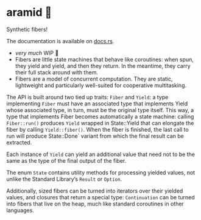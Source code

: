 # aramid 🧵

Synthetic fibers!

The documentation is available on
[docs.rs](https://docs.rs/aramid/latest/aramid/).

- _very much_ WIP 🚧
- Fibers are little state machines that behave like coroutines: when spun, they
  yield and yield, and then they return. In the meantime, they carry their full
  stack around with them.
- Fibers are a model of concurrent computation. They are static, lightweight and
  particularly well-suited for cooperative multitasking.

The API is built around two tied up traits: `Fiber` and `Yield`: a type
implementing `Fiber` must have an associated type that implements Yield whose
associated type, in turn, must be the original type itself. This way, a type
that implements Fiber becomes automatically a state machine: calling
`Fiber::run()` produces `Yield` wrapped in State::Yield that can elongate the
fiber by calling `Yield::fiber()`. When the fiber is finished, the last call to
run will produce State::Done` variant from which the final result can be
extracted.

Each instance of `Yield` can yield an additional value that need not to be the
same as the type of the final output of the fiber.

The enum `State` contains utility methods for processing yielded values, not
unlike the Standard Library’s `Result` or `Option`.

Additionally, sized fibers can be turned into iterators over their yielded
values, and closures that return a special type: `Continuation` can be turned into
fibers that live on the heap, much like standard coroutines in other languages.
